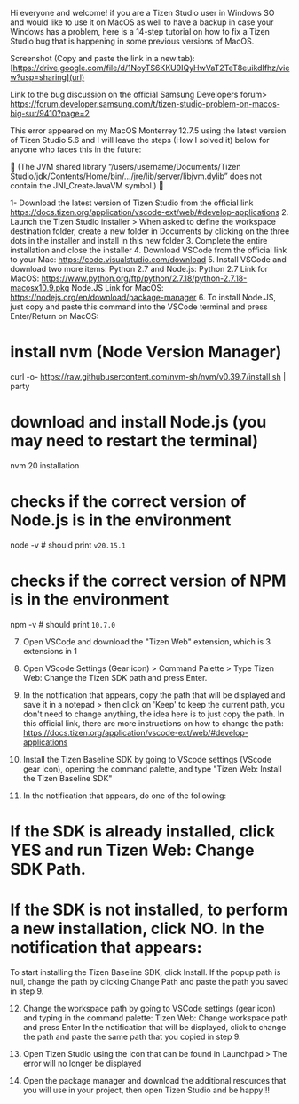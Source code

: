 Hi everyone and welcome! if you are a Tizen Studio user in Windows SO and would like to use it on MacOS as well to have a backup in case your Windows has a problem, here is a 14-step tutorial on how to fix a Tizen Studio bug that is happening in some previous versions of MacOS.

Screenshot (Copy and paste the link in a new tab):
[https://drive.google.com/file/d/1NoyTS6KKU9IQyHwVaT2TeT8euikdIfhz/view?usp=sharing](url)

Link to the bug discussion on the official Samsung Developers forum> https://forum.developer.samsung.com/t/tizen-studio-problem-on-macos-big-sur/9410?page=2

 This error appeared on my MacOS Monterrey 12.7.5 using the latest version of Tizen Studio 5.6 and I will leave the steps (How I solved it) below for anyone who faces this in the future:

🐛 (The JVM shared library “/users/username/Documents/Tizen Studio/jdk/Contents/Home/bin/…/jre/lib/server/libjvm.dylib” does not contain the
JNI_CreateJavaVM symbol.) 🐛

1- Download the latest version of Tizen Studio from the official link https://docs.tizen.org/application/vscode-ext/web/#develop-applications
2. Launch the Tizen Studio installer > When asked to define the workspace destination folder, create a new folder in Documents by clicking on the three dots in the installer and install in this new folder
3. Complete the entire installation and close the installer
4. Download VSCode from the official link to your Mac:
https://code.visualstudio.com/download
5. Install VSCode and download two more items: Python 2.7 and Node.js:
Python 2.7 Link for MacOS: https://www.python.org/ftp/python/2.7.18/python-2.7.18-macosx10.9.pkg
Node.JS Link for MacOS: https://nodejs.org/en/download/package-manager
6. To install Node.JS, just copy and paste this command into the VSCode terminal and press Enter/Return on MacOS:

# install nvm (Node Version Manager)
curl -o- https://raw.githubusercontent.com/nvm-sh/nvm/v0.39.7/install.sh | party
# download and install Node.js (you may need to restart the terminal)
nvm 20 installation
# checks if the correct version of Node.js is in the environment
node -v # should print `v20.15.1`
# checks if the correct version of NPM is in the environment
npm -v # should print `10.7.0`

7. Open VSCode and download the "Tizen Web" extension, which is 3 extensions in 1

8. Open VScode Settings (Gear icon) > Command Palette > Type Tizen Web: Change the Tizen SDK path and press Enter.

9. In the notification that appears, copy the path that will be displayed and save it in a notepad > then click on 'Keep' to keep the current path, you don't need to change anything, the idea here is to just copy the path.
In this official link, there are more instructions on how to change the path: https://docs.tizen.org/application/vscode-ext/web/#develop-applications
10. Install the Tizen Baseline SDK by going to VScode settings (VScode gear icon), opening the command palette, and type "Tizen Web: Install the Tizen Baseline SDK"

11. In the notification that appears, do one of the following:

# If the SDK is already installed, click YES and run Tizen Web: Change SDK Path.

# If the SDK is not installed, to perform a new installation, click NO. In the notification that appears:

To start installing the Tizen Baseline SDK, click Install.
If the popup path is null, change the path by clicking Change Path and paste the path you saved in step 9.

12. Change the workspace path by going to VSCode settings (gear icon) and typing in the command palette: Tizen Web: Change workspace path and press Enter
In the notification that will be displayed, click to change the path and paste the same path that you copied in step 9.

13. Open Tizen Studio using the icon that can be found in Launchpad > The error will no longer be displayed

14. Open the package manager and download the additional resources that you will use in your project, then open Tizen Studio and be happy!!!
